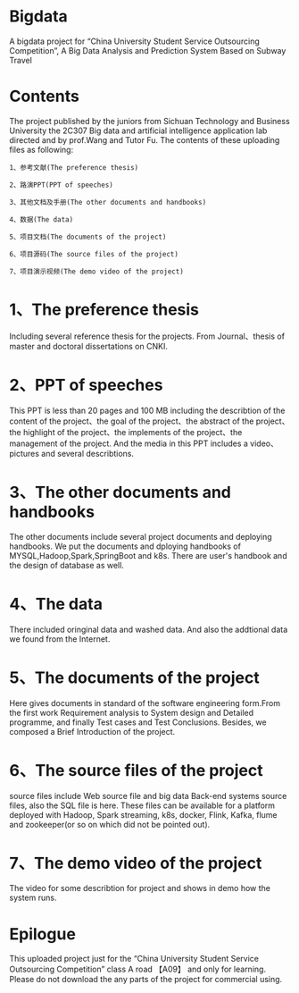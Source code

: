 # Bigdata
A bigdata project for “China University Student Service Outsourcing Competition”, A Big Data Analysis and Prediction System Based on Subway Travel

# Contents
The project published by the juniors from Sichuan Technology and Business University the 2C307 Big data and artificial intelligence application lab directed and by prof.Wang and Tutor Fu.
The contents of these uploading files as following:
    
    1、参考文献(The preference thesis)
    
    2、路演PPT(PPT of speeches)
    
    3、其他文档及手册(The other documents and handbooks)
    
    4、数据(The data)
    
    5、项目文档(The documents of the project)
    
    6、项目源码(The source files of the project)

    7、项目演示视频(The demo video of the project)

# 1、The preference thesis
Including several reference thesis for the projects. From Journal、thesis of master and doctoral dissertations on CNKI.

# 2、PPT of speeches
This PPT is less than 20 pages and 100 MB including the describtion of the content of the project、the goal of the project、the abstract of the project、the highlight of the project、the implements of the project、the management of the project. And the media in this PPT includes a video、pictures and several describtions.

# 3、The other documents and handbooks
The other documents include several project documents and deploying handbooks. We put the documents and dploying handbooks of MYSQL,Hadoop,Spark,SpringBoot and k8s. There are user's handbook and the design of database as well.

# 4、The data
There included oringinal data and washed data. And also the addtional data we found from the Internet.

# 5、The documents of the project
Here gives documents in standard of the software engineering form.From the first work Requirement analysis to System design and Detailed programme, and finally Test cases and Test Conclusions. Besides, we composed a Brief Introduction of the project.

# 6、The source files of the project
source files include Web source file and big data Back-end systems source files, also the SQL file is here. These files can be available for a platform deployed with Hadoop, Spark streaming, k8s, docker, Flink, Kafka, flume and zookeeper(or so on which did not be pointed out).

# 7、The demo video of the project
The video for some describtion for project and shows in demo how the system runs.

# Epilogue
This uploaded project just for the “China University Student Service Outsourcing Competition” class A road 【A09】 and only for learning. Please do not download the any parts of the project for commercial using.


